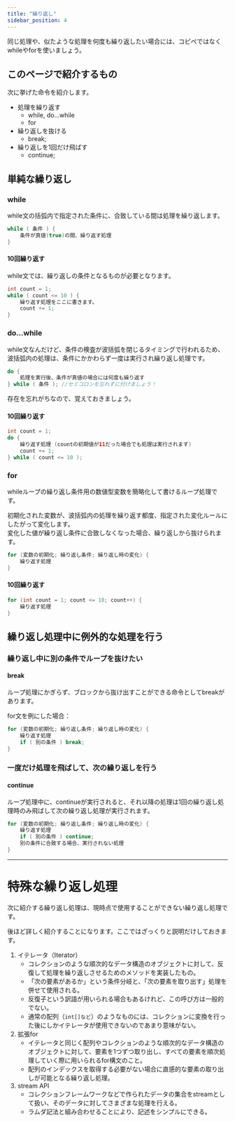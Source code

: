 ```yaml
---
title: "繰り返し"
sidebar_position: 4
---
```


同じ処理や、似たような処理を何度も繰り返したい場合には、コピペではなくwhileやforを使いましょう。

## このページで紹介するもの

次に挙げた命令を紹介します。

- 処理を繰り返す
    - while, do…while
    - for
- 繰り返しを抜ける
    - break;
- 繰り返しを1回だけ飛ばす
    - continue;

## 単純な繰り返し
### while

while文の括弧内で指定された条件に、合致している間は処理を繰り返します。

```java
while ( 条件 ) {
    条件が真値(true)の間、繰り返す処理
}
```

#### 10回繰り返す

while文では、繰り返しの条件となるものが必要となります。

```java
int count = 1;
while ( count <= 10 ) {
    繰り返す処理をここに書きます。
    count += 1;
}
```

### do…while

while文なんだけど、条件の検査が波括弧を閉じるタイミングで行われるため、波括弧内の処理は、条件にかかわらず一度は実行され繰り返し処理です。

```java
do {
    処理を実行後、条件が真値の場合には何度も繰り返す
} while ( 条件 ); //セミコロンを忘れずに付けましょう！
```

存在を忘れがちなので、覚えておきましょう。

#### 10回繰り返す

```java
int count = 1;
do {
    繰り返す処理 (countの初期値が11だった場合でも処理は実行されます)
    count += 1;
} while ( count <= 10 );
```

### for

whileループの繰り返し条件用の数値型変数を簡略化して書けるループ処理です。

初期化された変数が、波括弧内の処理を繰り返す都度、指定された変化ルールにしたがって変化します。  
変化した値が繰り返し条件に合致しなくなった場合、繰り返しから抜けられます。

```java
for (変数の初期化; 繰り返し条件; 繰り返し時の変化) {
    繰り返す処理
}
```

#### 10回繰り返す
```java
for (int count = 1; count <= 10; count++) {
    繰り返す処理
}
```

## 繰り返し処理中に例外的な処理を行う

### 繰り返し中に別の条件でループを抜けたい
#### break

ループ処理にかぎらず、ブロックから抜け出すことができる命令としてbreakがあります。

for文を例にした場合：

```java
for (変数の初期化; 繰り返し条件; 繰り返し時の変化) {
    繰り返す処理
    if ( 別の条件 ) break;
}
```

### 一度だけ処理を飛ばして、次の繰り返しを行う
#### continue

ループ処理中に、continueが実行されると、それ以降の処理は1回の繰り返し処理時のみ飛ばして次の繰り返し処理が実行されます。

```java
for (変数の初期化; 繰り返し条件; 繰り返し時の変化) {
    繰り返す処理
    if ( 別の条件 ) continue;
    別の条件に合致する場合、実行されない処理
}
```

----

# 特殊な繰り返し処理

次に紹介する繰り返し処理は、現時点で使用することができない繰り返し処理です。

後ほど詳しく紹介することになります。ここではざっくりと説明だけしておきます。

1. イテレータ（Iterator）
    + コレクションのような順次的なデータ構造のオブジェクトに対して、反復して処理を繰り返しさせるためのメソッドを実装したもの。
    + 「次の要素があるか」という条件分岐と、「次の要素を取り出す」処理を併せて使用される。
    + 反復子という訳語が用いられる場合もあるけれど、この呼び方は一般的でない。
    + 通常の配列（`int[]など`）のようなものには、コレクションに変換を行った後にしかイテレータが使用できないのであまり意味がない。
2. 拡張for
    + イテレータと同じく配列やコレクションのような順次的なデータ構造のオブジェクトに対して、要素を1つずつ取り出し、すべての要素を順次処理していく際に用いられるfor構文のこと。
    + 配列のインデックスを取得する必要がない場合に直感的な要素の取り出しが可能となる繰り返し処理。
3. stream API
    + コレクションフレームワークなどで作られたデータの集合をstreamとして扱い、そのデータに対してさまざまな処理を行える。
    + ラムダ記法と組み合わせることにより、記述をシンプルにできる。
